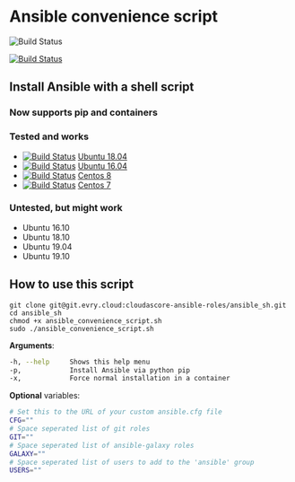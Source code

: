 # Ansible convenience script

![Build Status](https://github.com/dovry/ansible-install-script/workflows/CI/badge.svg)

[![Build Status](https://travis-ci.com/Dovry/ansible-install-script.svg?branch=master)](https://travis-ci.com/Dovry/ansible-install-script)

## Install Ansible with a shell script

### Now supports pip and containers

### Tested and works

* [![Build Status](https://travis-ci.com/dovry/docker_ubuntu18_ansible.svg?branch=master)](https://travis-ci.com/dovry/docker_ubuntu18_ansible) [Ubuntu 18.04](https://github.com/dovry/docker_ubuntu18_ansible)
* [![Build Status](https://travis-ci.com/dovry/docker_ubuntu16_ansible.svg?branch=master)](https://travis-ci.com/dovry/docker_ubuntu16_ansible) [Ubuntu 16.04](https://github.com/dovry/docker_ubuntu16_ansible)
* [![Build Status](https://travis-ci.com/dovry/docker_centos8_ansible.svg?branch=master)](https://travis-ci.com/dovry/docker_centos8_ansible) [Centos 8](https://github.com/dovry/docker_centos8_ansible)
* [![Build Status](https://travis-ci.com/dovry/docker_centos7_ansible.svg?branch=master)](https://travis-ci.com/dovry/docker_centos7_ansible) [Centos 7](https://github.com/dovry/docker_centos7_ansible)

### Untested, but might work

* Ubuntu 16.10
* Ubuntu 18.10
* Ubuntu 19.04
* Ubuntu 19.10

## How to use this script

```shell
git clone git@git.evry.cloud:cloudascore-ansible-roles/ansible_sh.git
cd ansible_sh
chmod +x ansible_convenience_script.sh
sudo ./ansible_convenience_script.sh
```

**Arguments**:

```bash
-h, --help     Shows this help menu
-p,            Install Ansible via python pip
-x,            Force normal installation in a container
```

**Optional** variables:

```sh
# Set this to the URL of your custom ansible.cfg file
CFG=""
# Space seperated list of git roles
GIT=""
# Space seperated list of ansible-galaxy roles
GALAXY=""
# Space seperated list of users to add to the 'ansible' group
USERS=""
```
